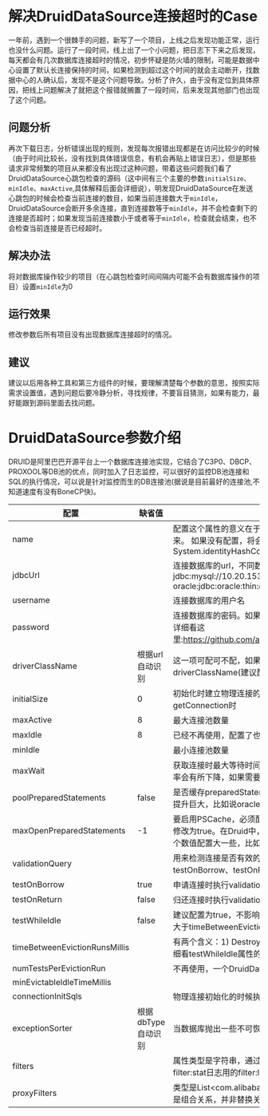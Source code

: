# 解决DruidDataSource连接超时的Case
一年前，遇到一个很棘手的问题，新写了一个项目，上线之后发现功能正常，运行也没什么问题。运行了一段时间，线上出了一个小问题，把日志下下来之后发现，每天都会有几次数据库连接超时的情况，初步怀疑是防火墙的限制，可能是数据中心设置了默认长连接保持的时间，如果检测到超过这个时间的就会主动断开，找数据中心的人确认后，发现不是这个问题导致。分析了许久，由于没有定位到具体原因，把线上问题解决了就把这个报错就搁置了一段时间，后来发现其他部门也出现了这个问题。
    
## 问题分析
再次下载日志，分析错误出现的规则，发现每次报错出现都是在访问比较少的时候（由于时间比较长，没有找到具体错误信息，有机会再贴上错误日志），但是那些请求非常频繁的项目从来都没有出现过这种问题，带着这些问题我们看了DruidDataSource心跳包检查的源码（这中间有三个主要的参数`initialSize`、`minIdle`、`maxActive`,具体解释后面会详细说），明发现DruidDataSource在发送心跳包的时候会检查当前连接的数目，如果当前连接数大于`minIdle`，DruidDataSource会断开多余连接，直到连接数等于`minIdle`，并不会检查剩下的连接是否超时；如果发现当前连接数小于或者等于`minIdle`，检查就会结束，也不会检查当前连接是否已经超时。

## 解决办法
将对数据库操作较少的项目（在心跳包检查时间间隔内可能不会有数据库操作的项目）设置`minIdle`为0

## 运行效果
修改参数后所有项目没有出现数据库连接超时的情况。


## 建议
建议以后用各种工具和第三方组件的时候，要理解清楚每个参数的意思，按照实际需求设置值，遇到问题后要冷静分析，寻找规律，不要盲目猜测，如果有能力，最好能跟到源码里面去找问题。

# DruidDataSource参数介绍
DRUID是阿里巴巴开源平台上一个数据库连接池实现，它结合了C3P0、DBCP、PROXOOL等DB池的优点，同时加入了日志监控，可以很好的监控DB池连接和SQL的执行情况，可以说是针对监控而生的DB连接池(据说是目前最好的连接池,不知道速度有没有BoneCP快)。

|配置|缺省值|说明|
|-|-|-|
|name||配置这个属性的意义在于，如果存在多个数据源，监控的时候可以通过名字来区分开来。 如果没有配置，将会生成一个名字，格式是："DataSource-" + System.identityHashCode(this)|
|jdbcUrl||连接数据库的url，不同数据库不一样。例如： mysql : jdbc:mysql://10.20.153.104:3306/druid2 oracle:jdbc:oracle:thin:@10.20.149.85:1521:ocnauto|
|username||连接数据库的用户名|
|password||连接数据库的密码。如果你不希望密码直接写在配置文件中，可以使用ConfigFilter。详细看这里:https://github.com/alibaba/druid/wiki/%E4%BD%BF%E7%94%A8ConfigFilter|
|driverClassName|根据url自动识别|这一项可配可不配，如果不配置druid会根据url自动识别dbType，然后选择相应的driverClassName(建议配置下)|
|initialSize|0|初始化时建立物理连接的个数。初始化发生在显示调用init方法，或者第一次getConnection时|
|maxActive|8|最大连接池数量|
|maxIdle|8|已经不再使用，配置了也没效果|
|minIdle||最小连接池数量|
|maxWait||获取连接时最大等待时间，单位毫秒。配置了maxWait之后，缺省启用公平锁，并发效率会有所下降，如果需要可以通过配置useUnfairLock属性为true使用非公平锁。|
|poolPreparedStatements|false|是否缓存preparedStatement，也就是PSCache。PSCache对支持游标的数据库性能提升巨大，比如说oracle。在mysql下建议关闭。|
|maxOpenPreparedStatements|-1|要启用PSCache，必须配置大于0，当大于0时，poolPreparedStatements自动触发修改为true。在Druid中，不会存在Oracle下PSCache占用内存过多的问题，可以把这个数值配置大一些，比如说100|
|validationQuery||用来检测连接是否有效的sql，要求是一个查询语句。如果validationQuery为null，testOnBorrow、testOnReturn、testWhileIdle都不会其作用。|
|testOnBorrow|true|申请连接时执行validationQuery检测连接是否有效，做了这个配置会降低性能。|
|testOnReturn|false|归还连接时执行validationQuery检测连接是否有效，做了这个配置会降低性能|
|testWhileIdle|false|建议配置为true，不影响性能，并且保证安全性。申请连接的时候检测，如果空闲时间大于timeBetweenEvictionRunsMillis，执行validationQuery检测连接是否有效。|
|timeBetweenEvictionRunsMillis||有两个含义：1) Destroy线程会检测连接的间隔时间2) testWhileIdle的判断依据，详细看testWhileIdle属性的说明|
|numTestsPerEvictionRun||不再使用，一个DruidDataSource只支持一个EvictionRun|
|minEvictableIdleTimeMillis|||
|connectionInitSqls||物理连接初始化的时候执行的sql|
|exceptionSorter|	根据dbType自动识别|当数据库抛出一些不可恢复的异常时，抛弃连接|
|filters||属性类型是字符串，通过别名的方式配置扩展插件，常用的插件有： 监控统计用的filter:stat日志用的filter:log4j防御sql注入的filter:wall|
|proxyFilters||类型是List<com.alibaba.druid.filter.Filter>，如果同时配置了filters和proxyFilters，是组合关系，并非替换关系|



